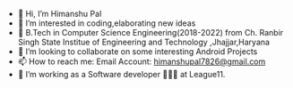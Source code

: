 - 👋 Hi, I’m Himanshu Pal
- 👀 I’m interested in coding,elaborating new ideas
- 👷 B.Tech in Computer Science Engineering(2018-2022) from Ch. Ranbir Singh State Institue of Engineering and Technology ,Jhajjar,Haryana
- 💞️ I’m looking to collaborate on some interesting Android Projects
- 📫 How to reach me:
           Email Account: himanshupal7826@gmail.com
- 💼 I’m working as a Software developer 👨🏻‍💻 at League11.

<!---
himanshupal7826/himanshupal7826 is a ✨ special ✨ repository because its `README.md` (this file) appears on your GitHub profile.
You can click the Preview link to take a look at your changes.
--->
